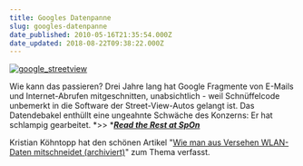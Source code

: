```yaml
---
title: Googles Datenpanne
slug: googles-datenpanne
date_published: 2010-05-16T21:35:54.000Z
date_updated: 2018-08-22T09:38:22.000Z
---
```


[![google_streetview](//picdump.thafaker.de/2010/05/google_streetview-580x276.png)](http://picdump.thafaker.de/2010/05/google_streetview.png)

Wie kann das passieren? Drei Jahre lang hat Google Fragmente von E-Mails und Internet-Abrufen mitgeschnitten, unabsichtlich - weil Schnüffelcode unbemerkt in die Software der Street-View-Autos gelangt ist. Das Datendebakel enthüllt eine ungeahnte Schwäche des Konzerns: Er hat schlampig gearbeitet. *>> ****[Read the Rest at SpOn](http://www.spiegel.de/netzwelt/netzpolitik/0,1518,694958,00.html)***

Kristian Köhntopp hat den schönen Artikel "[Wie man aus Versehen WLAN-Daten mitschneidet (archiviert)](http://web.archive.org/web/20100518211952/http://blog.koehntopp.de:80/archives/2860-Wie-man-aus-Versehen-WLAN-Daten-mitschneidet.html)" zum Thema verfasst.
